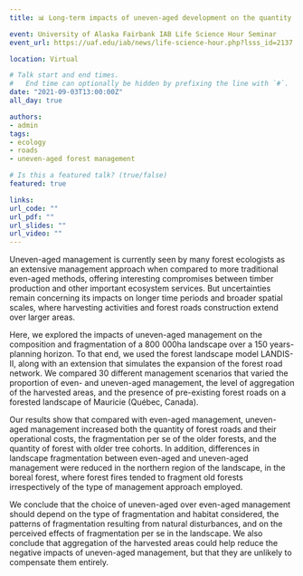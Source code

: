 ```yaml
---
title: 📊 Long-term impacts of uneven-aged development on the quantity and fragmentation of old-growth forest in a landscape (University of Alaska Fairbank)

event: University of Alaska Fairbank IAB Life Science Hour Seminar
event_url: https://uaf.edu/iab/news/life-science-hour.php?lsss_id=2137

location: Virtual

# Talk start and end times.
#   End time can optionally be hidden by prefixing the line with `#`.
date: "2021-09-03T13:00:00Z"
all_day: true

authors:
- admin
tags:
- ecology
- roads
- uneven-aged forest management

# Is this a featured talk? (true/false)
featured: true

links:
url_code: ""
url_pdf: ""
url_slides: ""
url_video: ""
---
```


Uneven-aged management is currently seen by many forest ecologists as an extensive management approach when compared to more traditional even-aged methods, offering interesting compromises between timber production and other important ecosystem services. But uncertainties remain concerning its impacts on longer time periods and broader spatial scales, where harvesting activities and forest roads construction extend over larger areas.

Here, we explored the impacts of uneven-aged management on the composition and fragmentation of a 800 000ha landscape over a 150 years-planning horizon. To that end, we used the forest landscape model LANDIS-II, along with an extension that simulates the expansion of the forest road network. We compared 30 different management scenarios that varied the proportion of even- and uneven-aged management, the level of aggregation of the harvested areas, and the presence of pre-existing forest roads on a forested landscape of Mauricie (Québec, Canada).

Our results show that compared with even-aged management, uneven-aged management increased both the quantity of forest roads and their operational costs, the fragmentation per se of the older forests, and the quantity of forest with older tree cohorts. In addition, differences in landscape fragmentation between even-aged and uneven-aged management were reduced in the northern region of the landscape, in the boreal forest, where forest fires tended to fragment old forests irrespectively of the type of management approach employed.

We conclude that the choice of uneven-aged over even-aged management should depend on the type of fragmentation and habitat considered, the patterns of fragmentation resulting from natural disturbances, and on the perceived effects of fragmentation per se in the landscape. We also conclude that aggregation of the harvested areas could help reduce the negative impacts of uneven-aged management, but that they are unlikely to compensate them entirely.